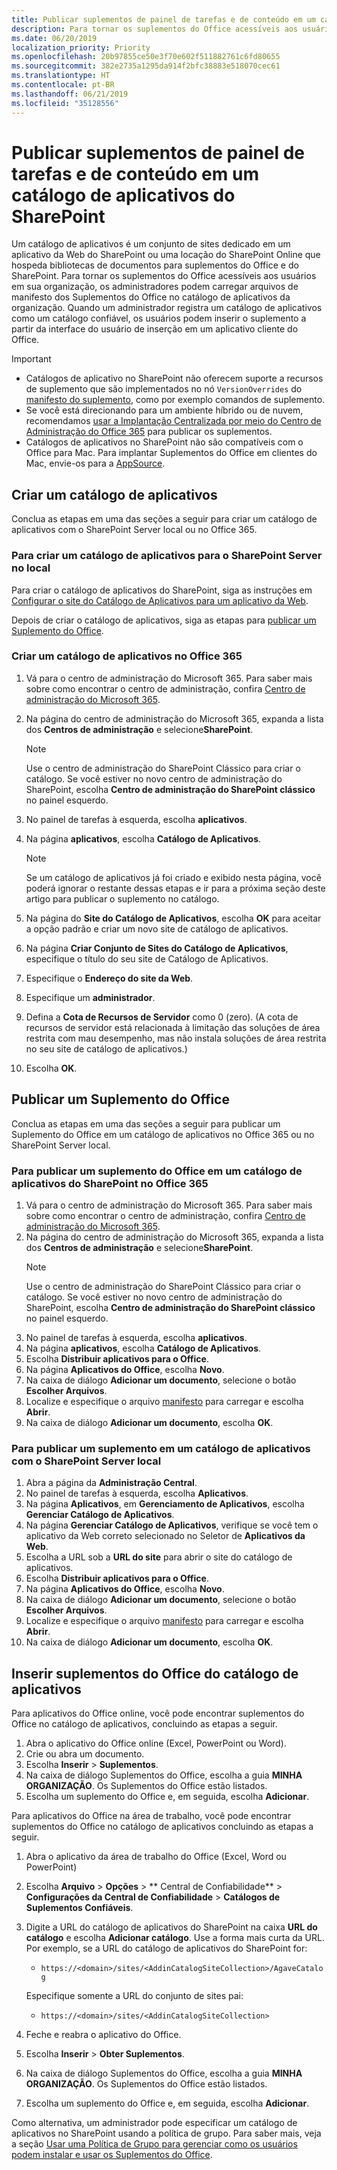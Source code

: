 ```yaml
---
title: Publicar suplementos de painel de tarefas e de conteúdo em um catálogo de aplicativos do SharePoint
description: Para tornar os suplementos do Office acessíveis aos usuários em sua organização, os administradores podem carregar arquivos de manifesto dos suplementos do Office no catálogo de aplicativos da organização.
ms.date: 06/20/2019
localization_priority: Priority
ms.openlocfilehash: 20b97855ce50e3f70e602f511882761c6fd80655
ms.sourcegitcommit: 382e2735a1295da914f2bfc38883e518070cec61
ms.translationtype: HT
ms.contentlocale: pt-BR
ms.lasthandoff: 06/21/2019
ms.locfileid: "35128556"
---
```

# <a name="publish-task-pane-and-content-add-ins-to-a-sharepoint-app-catalog"></a>Publicar suplementos de painel de tarefas e de conteúdo em um catálogo de aplicativos do SharePoint

Um catálogo de aplicativos é um conjunto de sites dedicado em um aplicativo da Web do SharePoint ou uma locação do SharePoint Online que hospeda bibliotecas de documentos para suplementos do Office e do SharePoint. Para tornar os suplementos do Office acessíveis aos usuários em sua organização, os administradores podem carregar arquivos de manifesto dos Suplementos do Office no catálogo de aplicativos da organização. Quando um administrador registra um catálogo de aplicativos como um catálogo confiável, os usuários podem inserir o suplemento a partir da interface do usuário de inserção em um aplicativo cliente do Office.

> [!IMPORTANT]
> - Catálogos de aplicativo no SharePoint não oferecem suporte a recursos de suplemento que são implementados no nó `VersionOverrides` do [manifesto do suplemento](../develop/add-in-manifests.md), como por exemplo comandos de suplemento.
> - Se você está direcionando para um ambiente híbrido ou de nuvem, recomendamos [usar a Implantação Centralizada por meio do Centro de Administração do Office 365](../publish/centralized-deployment.md) para publicar os suplementos.
> - Catálogos de aplicativos no SharePoint não são compatíveis com o Office para Mac. Para implantar Suplementos do Office em clientes do Mac, envie-os para a [AppSource](/office/dev/store/submit-to-the-office-store).

## <a name="create-an-app-catalog"></a>Criar um catálogo de aplicativos

Conclua as etapas em uma das seções a seguir para criar um catálogo de aplicativos com o SharePoint Server local ou no Office 365.

### <a name="to-create-an-app-catalog-for-on-premises-sharepoint-server"></a>Para criar um catálogo de aplicativos para o SharePoint Server no local

Para criar o catálogo de aplicativos do SharePoint, siga as instruções em [Configurar o site do Catálogo de Aplicativos para um aplicativo da Web](https://docs.microsoft.com/pt-BR/sharepoint/administration/manage-the-app-catalog).

Depois de criar o catálogo de aplicativos, siga as etapas para [publicar um Suplemento do Office](#publish-an-office-add-in).

### <a name="to-create-an-app-catalog-on-office-365"></a>Criar um catálogo de aplicativos no Office 365

1. Vá para o centro de administração do Microsoft 365. Para saber mais sobre como encontrar o centro de administração, confira [Centro de administração do Microsoft 365](https://docs.microsoft.com/office365/admin/admin-overview/about-the-admin-center).

2. Na página do centro de administração do Microsoft 365, expanda a lista dos **Centros de administração** e selecione**SharePoint**.

    > [!NOTE]
    > Use o centro de administração do SharePoint Clássico para criar o catálogo. Se você estiver no novo centro de administração do SharePoint, escolha **Centro de administração do SharePoint clássico** no painel esquerdo.

3. No painel de tarefas à esquerda, escolha  **aplicativos**.

4. Na página **aplicativos**, escolha **Catálogo de Aplicativos**.
    > [!NOTE]
    > Se um catálogo de aplicativos já foi criado e exibido nesta página, você poderá ignorar o restante dessas etapas e ir para a próxima seção deste artigo para publicar o suplemento no catálogo.

5. Na página do **Site do Catálogo de Aplicativos**, escolha **OK** para aceitar a opção padrão e criar um novo site de catálogo de aplicativos.

6. Na página **Criar Conjunto de Sites do Catálogo de Aplicativos**, especifique o título do seu site de Catálogo de Aplicativos.

7. Especifique o **Endereço do site da Web**.

8. Especifique um **administrador**.

9. Defina a **Cota de Recursos de Servidor** como 0 (zero). (A cota de recursos de servidor está relacionada à limitação das soluções de área restrita com mau desempenho, mas não instala soluções de área restrita no seu site de catálogo de aplicativos.)

10. Escolha **OK**.

## <a name="publish-an-office-add-in"></a>Publicar um Suplemento do Office

Conclua as etapas em uma das seções a seguir para publicar um Suplemento do Office em um catálogo de aplicativos no Office 365 ou no SharePoint Server local.

### <a name="to-publish-an-office-add-in-to-a-sharepoint-app-catalog-on-office-365"></a>Para publicar um suplemento do Office em um catálogo de aplicativos do SharePoint no Office 365

1. Vá para o centro de administração do Microsoft 365. Para saber mais sobre como encontrar o centro de administração, confira [Centro de administração do Microsoft 365](https://docs.microsoft.com/office365/admin/admin-overview/about-the-admin-center).
2. Na página do centro de administração do Microsoft 365, expanda a lista dos **Centros de administração** e selecione**SharePoint**.
    > [!NOTE]
    > Use o centro de administração do SharePoint Clássico para criar o catálogo. Se você estiver no novo centro de administração do SharePoint, escolha **Centro de administração do SharePoint clássico** no painel esquerdo.
3. No painel de tarefas à esquerda, escolha  **aplicativos**.
4. Na página **aplicativos**, escolha **Catálogo de Aplicativos**.
5. Escolha **Distribuir aplicativos para o Office**.
6. Na página **Aplicativos do Office**, escolha **Novo**.
7. Na caixa de diálogo **Adicionar um documento**, selecione o botão **Escolher Arquivos**.
8. Localize e especifique o arquivo [manifesto](../develop/add-in-manifests.md) para carregar e escolha **Abrir**.
9. Na caixa de diálogo **Adicionar um documento**, escolha **OK**.

### <a name="to-publish-an-add-in-to-an-app-catalog-with-on-premises-sharepoint-server"></a>Para publicar um suplemento em um catálogo de aplicativos com o SharePoint Server local

1. Abra a página da **Administração Central**.
2. No painel de tarefas à esquerda, escolha **Aplicativos**.
3. Na página **Aplicativos**, em **Gerenciamento de Aplicativos**, escolha **Gerenciar Catálogo de Aplicativos**.
4. Na página **Gerenciar Catálogo de Aplicativos**, verifique se você tem o aplicativo da Web correto selecionado no Seletor de **Aplicativos da Web**.
5. Escolha a URL sob a **URL do site** para abrir o site do catálogo de aplicativos.
6. Escolha **Distribuir aplicativos para o Office**.
7. Na página **Aplicativos do Office**, escolha **Novo**.
8. Na caixa de diálogo **Adicionar um documento**, selecione o botão **Escolher Arquivos**.
9. Localize e especifique o arquivo [manifesto](../develop/add-in-manifests.md) para carregar e escolha **Abrir**.
10. Na caixa de diálogo **Adicionar um documento**, escolha **OK**.

## <a name="insert-office-add-ins-from-the-app-catalog"></a>Inserir suplementos do Office do catálogo de aplicativos

Para aplicativos do Office online, você pode encontrar suplementos do Office no catálogo de aplicativos, concluindo as etapas a seguir.

1. Abra o aplicativo do Office online (Excel, PowerPoint ou Word).
2. Crie ou abra um documento.
3. Escolha **Inserir** > **Suplementos**.
4. Na caixa de diálogo Suplementos do Office, escolha a guia **MINHA ORGANIZAÇÃO**. Os Suplementos do Office estão listados.
5. Escolha um suplemento do Office e, em seguida, escolha **Adicionar**.

Para aplicativos do Office na área de trabalho, você pode encontrar suplementos do Office no catálogo de aplicativos concluindo as etapas a seguir.

1. Abra o aplicativo da área de trabalho do Office (Excel, Word ou PowerPoint)
2. Escolha **Arquivo** > **Opções** > ** Central de Confiabilidade** > **Configurações da Central de Confiabilidade** > **Catálogos de Suplementos Confiáveis**.
3. Digite a URL do catálogo de aplicativos do SharePoint na caixa **URL do catálogo** e escolha **Adicionar catálogo**.
    Use a forma mais curta da URL. Por exemplo, se a URL do catálogo de aplicativos do SharePoint for:
    - `https://<domain>/sites/<AddinCatalogSiteCollection>/AgaveCatalog`
    
    Especifique somente a URL do conjunto de sites pai:
    - `https://<domain>/sites/<AddinCatalogSiteCollection>`
4. Feche e reabra o aplicativo do Office. 
5. Escolha **Inserir** > **Obter Suplementos**.
4. Na caixa de diálogo Suplementos do Office, escolha a guia **MINHA ORGANIZAÇÃO**. Os Suplementos do Office estão listados.
5. Escolha um suplemento do Office e, em seguida, escolha **Adicionar**.

Como alternativa, um administrador pode especificar um catálogo de aplicativos no SharePoint usando a política de grupo. Para saber mais, veja a seção [Usar uma Política de Grupo para gerenciar como os usuários podem instalar e usar os Suplementos do Office](/previous-versions/office/office-2013-resource-kit/jj219429(v=office.15)#using-group-policy-to-manage-how-users-can-install-and-use-apps-for-office).
